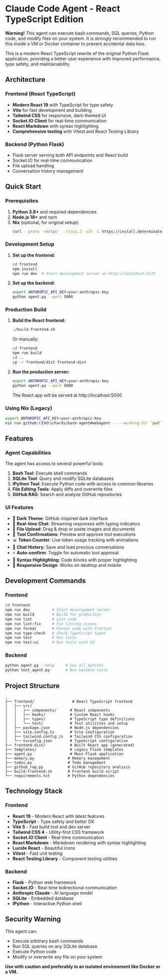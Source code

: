 # Claude Code Agent - React TypeScript Edition

**Warning!** This agent can execute bash commands, SQL queries, Python code, and modify files on your system. It is strongly recommended to run this inside a VM or Docker container to prevent accidental data loss.

This is a modern React TypeScript rewrite of the original Python Flask application, providing a better user experience with improved performance, type safety, and maintainability.

## Architecture

### Frontend (React TypeScript)
- **Modern React 19** with TypeScript for type safety
- **Vite** for fast development and building
- **Tailwind CSS** for responsive, dark-themed UI
- **Socket.IO Client** for real-time communication
- **React Markdown** with syntax highlighting
- **Comprehensive testing** with Vitest and React Testing Library

### Backend (Python Flask)
- Flask server serving both API endpoints and React build
- Socket.IO for real-time communication
- File upload handling
- Conversation history management

## Quick Start

### Prerequisites

1. **Python 3.8+** and required dependencies
2. **Node.js 18+** and npm
3. **Nix** (optional, for original setup):
   ```sh
   curl --proto '=https' --tlsv1.2 -sSf -L https://install.determinate.systems/nix | sh -s -- install
   ```

### Development Setup

1. **Set up the frontend:**
   ```sh
   cd frontend
   npm install
   npm run dev  # Start development server on http://localhost:5173
   ```

2. **Set up the backend:**
   ```sh
   export ANTHROPIC_API_KEY=your-anthropic-key
   python agent.py --port 5000
   ```

### Production Build

1. **Build the React frontend:**
   ```sh
   ./build-frontend.sh
   ```
   Or manually:
   ```sh
   cd frontend
   npm run build
   cd ..
   cp -r frontend/dist frontend-dist
   ```

2. **Run the production server:**
   ```sh
   export ANTHROPIC_API_KEY=your-anthropic-key
   python agent.py --port 5000
   ```
   The React app will be served at http://localhost:5000

### Using Nix (Legacy)

```sh
export ANTHROPIC_API_KEY=your-anthropic-key
nix run github:r33drichards/bash-agent#webagent -- --working-dir `pwd` --port 5556 --metadata-dir `pwd`/meta
```

## Features

### Agent Capabilities
The agent has access to several powerful tools:
1. **Bash Tool**: Execute shell commands
2. **SQLite Tool**: Query and modify SQLite databases  
3. **IPython Tool**: Execute Python code with access to common libraries
4. **File Editing Tools**: Apply diffs and overwrite files
5. **GitHub RAG**: Search and analyze GitHub repositories

### UI Features
- 🌙 **Dark Theme**: GitHub-inspired dark interface
- 💬 **Real-time Chat**: Streaming responses with typing indicators
- 📁 **File Upload**: Drag & drop or paste images and documents
- 🔧 **Tool Confirmations**: Preview and approve tool executions
- 📊 **Token Counter**: Live token usage tracking with animations
- 📜 **Chat History**: Save and load previous conversations
- ⚡ **Auto-confirm**: Toggle for automatic tool approval
- 🎨 **Syntax Highlighting**: Code blocks with proper highlighting
- 📱 **Responsive Design**: Works on desktop and mobile

## Development Commands

### Frontend
```sh
cd frontend
npm run dev          # Start development server
npm run build        # Build for production
npm run lint         # Lint code
npm run lint:fix     # Fix linting issues
npm run format       # Format code with Prettier
npm run type-check   # Check TypeScript types
npm run test         # Run tests
npm run test:ui      # Run tests with UI
```

### Backend
```sh
python agent.py --help     # See all options
python test_agent.py       # Run backend tests
```

## Project Structure

```
.
├── frontend/                 # React TypeScript frontend
│   ├── src/
│   │   ├── components/      # React components
│   │   ├── hooks/           # Custom React hooks
│   │   ├── types/           # TypeScript type definitions
│   │   └── test/            # Test utilities and setup
│   ├── package.json         # Node.js dependencies
│   ├── vite.config.ts       # Vite configuration
│   ├── tailwind.config.js   # Tailwind CSS configuration
│   └── tsconfig.json        # TypeScript configuration
├── frontend-dist/           # Built React app (generated)
├── templates/               # Legacy Flask templates
├── agent.py                 # Main Flask application
├── memory.py               # Memory management
├── todos.py                # Todo management
├── github_rag.py           # GitHub repository analysis
├── build-frontend.sh       # Frontend build script
└── requirements.txt        # Python dependencies
```

## Technology Stack

### Frontend
- **React 19** - Modern React with latest features
- **TypeScript** - Type safety and better DX
- **Vite 5** - Fast build tool and dev server
- **Tailwind CSS 4** - Utility-first CSS framework
- **Socket.IO Client** - Real-time communication
- **React Markdown** - Markdown rendering with syntax highlighting
- **Lucide React** - Beautiful icons
- **Vitest** - Fast unit testing
- **React Testing Library** - Component testing utilities

### Backend
- **Flask** - Python web framework
- **Socket.IO** - Real-time bidirectional communication
- **Anthropic Claude** - AI language model
- **SQLite** - Embedded database
- **IPython** - Interactive Python shell

## Security Warning

This agent can:
- Execute arbitrary bash commands
- Run SQL queries on any SQLite database
- Execute Python code
- Modify or overwrite any file on your system

**Use with caution and preferably in an isolated environment like Docker or a VM.**